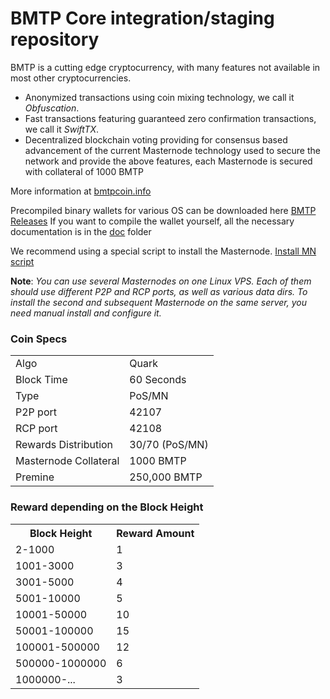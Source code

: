BMTP Core integration/staging repository
=====================================


BMTP is a cutting edge cryptocurrency, with many features not available in most other cryptocurrencies.
- Anonymized transactions using coin mixing technology, we call it _Obfuscation_.
- Fast transactions featuring guaranteed zero confirmation transactions, we call it _SwiftTX_.
- Decentralized blockchain voting providing for consensus based advancement of the current Masternode
  technology used to secure the network and provide the above features, each Masternode is secured
  with collateral of 1000 BMTP


More information at [bmtpcoin.info](http://www.bmtpcoin.info)

Precompiled binary wallets for various OS can be downloaded here [BMTP Releases](https://github.com/bmtp-project/bmtp/releases)
If you want to compile the wallet yourself, all the necessary documentation is in the [doc](https://github.com/bmtp-project/bmtp/tree/master/doc) folder

We recommend using a special script to install the Masternode. [Install MN script](https://github.com/bmtp-project/bmtp-install)

**Note**: *You can use several Masternodes on one Linux VPS. Each of them should use different P2P and RCP ports, as well as various data dirs. To install the second and subsequent Masternode on the same server, you need manual install and configure it.*

### Coin Specs
<table>
<tr><td>Algo</td><td>Quark</td></tr>
<tr><td>Block Time</td><td>60 Seconds</td></tr>
<tr><td>Type</td><td>PoS/MN</td></tr>
<tr><td>P2P port</td><td>42107</td></tr>
<tr><td>RCP port</td><td>42108</td></tr>
<tr><td>Rewards Distribution</td><td>30/70 (PoS/MN)</td></tr>
<tr><td>Masternode Collateral</td><td>1000 BMTP</td></tr>
<tr><td>Premine</td><td>250,000 BMTP</td></tr>
</table>

### Reward depending on the Block Height

<table>
<tr><th>Block Height</th><th colspan=3>Reward Amount</th></tr>
<tr><td>2-1000</td><td>1</td></tr>
<tr><td>1001-3000</td><td>3</td></tr>
<tr><td>3001-5000</td><td>4</td></tr>
<tr><td>5001-10000</td><td>5</td></tr>
<tr><td>10001-50000</td><td>10</td></tr>
<tr><td>50001-100000</td><td>15</td></tr>
<tr><td>100001-500000</td><td>12</td></tr>
<tr><td>500000-1000000</td><td>6</td></tr>
<tr><td>1000000-...</td><td>3</td></tr>
</table>
